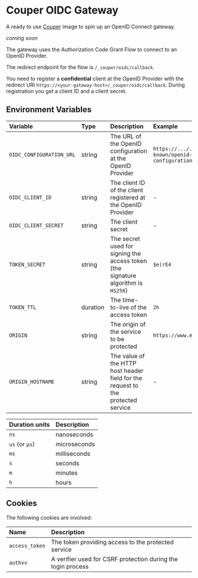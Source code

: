 # Couper OIDC Gateway

A ready to use [Couper](https://github.com/avenga/couper) image to spin up an OpenID Connect gateway.

_coming soon_

The gateway uses the Authorization Code Grant Flow to connect to an OpenID Provider.

The redirect endpoint for the flow is `/_couper/oidc/callback`.

You need to register a **confidential** client at the OpenID Provider with the redirect URI `https://<your-gateway-host>/_couper/oidc/callback`. During registration you get a client ID and a client secret.

## Environment Variables

| Variable | Type | Description | Example |
| :------- | :--- | :---------- | :------ |
| `OIDC_CONFIGURATION_URL` | string | The URL of the OpenID configuration at the OpenID Provider | `https://.../.well-known/openid-configuration` |
| `OIDC_CLIENT_ID` | string | The client ID of the client registered at the OpenID Provider | - |
| `OIDC_CLIENT_SECRET` | string | The client secret | - |
| `TOKEN_SECRET` | string | The secret used for signing the access token (the signature algorithm is `HS256`) | `$e(rE4` |
| `TOKEN_TTL` | duration | The time-to-live of the access token | `2h` |
| `ORIGIN` | string | The origin of the service to be protected | `https://www.example.com` |
| `ORIGIN_HOSTNAME` | string | The value of the HTTP host header field for the request to the protected service | - |

| Duration units | Description  |
| :------------- | :----------- |
| `ns`           | nanoseconds  |
| `us` (or `µs`) | microseconds |
| `ms`           | milliseconds |
| `s`            | seconds      |
| `m`            | minutes      |
| `h`            | hours        |

## Cookies

The following cookies are involved:

| Name | Description |
| :--- | :---------- |
| `access_token` | The token providing access to the protected service |
| `authvv` | A verifier used for CSRF protection during the login process |
